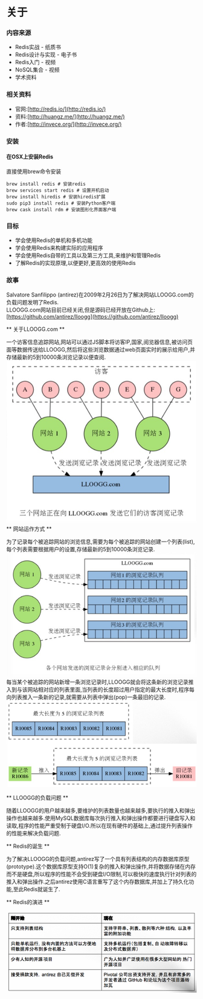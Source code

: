 # 关于

### 内容来源

* Redis实战 - 纸质书
* Redis设计与实现 - 电子书
* Redis入门 - 视频
* NoSQL集合 - 视频
* 学术资料

### 相关资料

* 官网:[http://redis.io/](http://redis.io/)
* 资料:[http://huangz.me/](http://huangz.me/)
* 作者:[http://invece.org/](http://invece.org/)

### 安装

#### 在OSX上安装Redis

直接使用brew命令安装

```
brew install redis # 安装redis
brew services start redis # 设置开机启动
brew install hiredis # 安装hiredis扩展
sudo pip3 install redis # 安装Python客户端
brew cask install rdm # 安装图形化界面客户端
```

### 目标

* 学会使用Redis的单机和多机功能
* 学会使用Redis来构建实际的应用程序
* 学会使用Redis自带的工具以及第三方工具,来维护和管理Redis
* 了解Redis的实现原理,以便更好,更高效的使用Redis

### 故事

Salvatore Sanfilippo \(antirez\)在2009年2月26日为了解决网站LLOOGG.com的负载问题发明了Redis.  
LLOOGG.com网站目前已经关闭,但是源码已经开放在Github上:[https://github.com/antirez/lloogg](https://github.com/antirez/lloogg)

** 关于LLOOGG.com **

一个访客信息追踪网站,网站可以通过JS脚本将访客IP,国家,阅览器信息,被访问页面等数据传送给LLOOGG,然后将这些浏览数据通过web页面实时的展示给用户,并存储最新的5到10000条浏览记录以便查阅.  
![LLOOGG](B8B51786-08C8-497A-BAA7-39D0C4D05889.png)  
** 网站运作方式 **

为了记录每个被追踪网站的浏览信息,需要为每个被追踪的网站创建一个列表\(list\),每个列表需要根据用户的设置,存储最新的5到10000条浏览记录.  
![LLOOGG运作方式](123123123123123.png)  
每当某个被追踪的网站新增一条浏览记录时,LLOOGG就会将这条新的浏览记录推入到与该网站相对应的列表里面,当列表的长度超过用户指定的最大长度时,程序每向列表推入一条新的记录,就需要从列表中弹出\(pop\)一条最旧的记录.  
![LLOOGG数据](55555555.png)

** LLOOGG的负载问题 **

随着LLOOGG的用户越来越多,要维护的列表数量也越来越多,要执行的推入和弹出操作也越来越多.使用MySQL数据库每次执行推入和弹出操作都要进行硬盘写入和读取,程序的性能严重受制于硬盘I/O.所以在现有硬件的基础上,通过提升列表操作的性能来解决负载问题.

** Redis的诞生 **

为了解决LLOOGG的负载问题,antirez写了一个具有列表结构的内存数据库原型\(prototype\).这个数据库原型支持O\(1\)复杂的推入和弹出操作,并将数据存储在内存而不是硬盘,所以程序的性能不会受到硬盘I/O限制,可以极快的速度执行针对列表的推入和弹出操作.之后antirez使用C语言重写了这个内存数据库,并加上了持久化功能,至此Redis就诞生了.

** Redis的演进 **

![Redis演进](77777888888.png)


